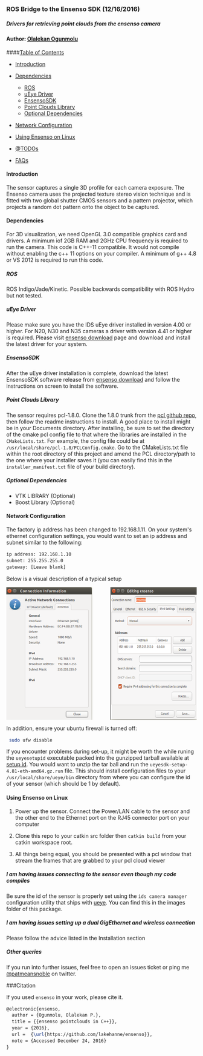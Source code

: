 
### ROS Bridge to the Ensenso SDK (12/16/2016)

##### Drivers for retrieving point clouds from the ensenso camera

#### Author: [Olalekan Ogunmolu](http://twitter.com/patmeansnoble)

####[Table of Contents](#table-of-contents)
- [Introduction](#introduction)
- [Dependencies](#dependencies)
  - [ROS](#ros)
  - [uEye Driver](#ueye-driver)
  - [EnsensoSDK](#ensensosdk)
  - [Point Clouds Library](#point-clouds-library)	
  - [Optional Dependencies](#optional-dependencies)
	
- [Network Configuration](#network-configuration)
- [Using Ensenso on Linux](#using-ensenso-on-linux)
- [@TODOs](#@todos)
- [FAQs](#faqs)

#### Introduction
The sensor captures a single 3D profile for each camera exposure. The Ensenso camera uses the projected texture stereo vision technique and is fitted with two global shutter CMOS sensors and a pattern projector, which projects a random dot pattern onto the object to be captured. 

#### Dependencies
	
For 3D visualization, we need OpenGL 3.0 compatible graphics card and drivers. A minimum iof 2GB RAM and 2GHz CPU frequency is required to run the camera. This code is C++-11 compatible. It would not compile without enabling the c++ 11 options on your compiler. A minimum of g++ 4.8 or VS 2012 is required to run this code.

##### ROS

 ROS Indigo/Jade/Kinetic. Possible backwards compatibility with ROS Hydro but not tested.

##### uEye Driver

  Please make sure you have the IDS uEye driver installed in version 4.00 or higher. For N20, N30 and N35 cameras a driver with version 4.41 or higher is required. Please visit [ensenso download](www.ensenso.com/download) page and download and install the latest driver for your system.

##### EnsensoSDK

  After the uEye driver installation is complete, download the latest EnsensoSDK software release from [ensenso download](www.ensenso.com/download) and follow the instructions on screen to install the software.

#####   Point Clouds Library

  The sensor requires pcl-1.8.0.  Clone the 1.8.0 trunk from the [pcl github repo](https://github.com/PointCloudLibrary/pcl/tree/pcl-1.8.0), then follow the readme instructions to install. A good place to install might be in your Documents directory. After installing, be sure to set the directory of the cmake pcl config file to that where the libraries are installed in the `CMakeLists.txt`. For example, the config file could be at `/usr/local/share/pcl-1.8/PCLConfig.cmake`. Go to the CMakeLists.txt file within the root directory of this project and amend the PCL directory/path to the one where your installer saves it (you can easily find this in the `installer_manifest.txt` file of your build directory).

##### Optional Dependencies

  *	 VTK LIBRARY (Optional)
  *	 Boost Library (Optional)

#### Network Configuration

The factory ip address has been changed to 192.168.1.11. On your system's ethernet configuration settings, you would want to set an ip address and subnet similar to the following:

```bash
ip address: 192.168.1.10
subnet: 255.255.255.0
gateway: [Leave blank]
```

Below is a visual description of a typical setup

<div class="fig figcenter fighighlight">
	<img src="/images/sys_network.png" height="350" width="45%" align="middle" >
	<img src="/images/ensenso_conf.png" height="350"  width="45%" align="right" style="border-left: 1px solid black;">
	</br>
	<div class="figcaption" align="middle"></div>
</div>

In addition, ensure your ubuntu firewall is turned off:

```bash
 sudo ufw disable
```

If you encounter problems during set-up, it might be worth the while runing the `ueyesetupid` executable packed into the gunzipped tarball available at [setup id](http://ecs.utdallas.edu/~opo140030/sensors/uEye-Linux-4.81-64-bit.tgz). You would want to unzip the tar ball and run the `ueyesdk-setup-4.81-eth-amd64.gz.run` file. This should install configuration files to your `/usr/local/share/ueye/bin` directory from where you can configure the id of your sensor (which should be 1 by default). 

#### Using Ensenso on Linux

1.	Power up the sensor. Connect the Power/LAN cable to the sensor and the other end to the Ethernet port on the RJ45 connector port on your computer

2. Clone this repo to your catkin src folder then `catkin build` from your catkin workspace root.

3. All things being equal, you should be presented with a pcl window that stream the frames that are grabbed to your pcl cloud viewer


##### I am having issues connecting to the sensor even though my code compiles

Be sure the id of the sensor is properly set using the `ids camera manager` configuration utility that ships with [ueye](http://ecs.utdallas.edu/~opo140030/sensors/uEye-Linux-4.81-64-bit.tgz). You can find this in the images folder of this package.

##### I am having issues setting up a dual GigEthernet and wireless connection 

Please follow the advice listed in the Installation section

##### Other queries
If you run into further issues, feel free to open an issues ticket or ping me [@patmeansnoble](https://twitter.com/patmeansnoble) on twitter.

###Citation

If you used `ensenso` in your work, please cite it.

```tex
@electronic{ensenso,
  author = {Ogunmolu, Olalekan P.},
  title = {{ensenso pointclouds in C++}},
  year = {2016},
  url =  {\url{https://github.com/lakehanne/ensenso}},
  note = {Accessed December 24, 2016}
}
```

